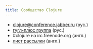 ```yaml
---
title: Сообщество Clojure
---
```


- clojure@conference.jabber.ru (рус.)
- [гугл-плюс группа](https://plus.google.com/u/0/communities/114227952963737516047) (рус.)
- \#clojure на irc.freenode.org (англ.)
- [лист рассылки](https://groups.google.com/forum/#!forum/clojure) (англ.)

